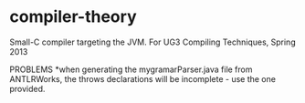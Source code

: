 compiler-theory
===============

Small-C compiler targeting the JVM. For UG3 Compiling Techniques, Spring 2013

PROBLEMS
*when generating the mygramarParser.java file from ANTLRWorks, the throws declarations will be incomplete - use the one provided.
